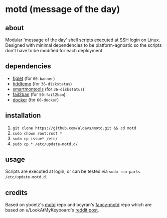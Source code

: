 # motd (message of the day)
## about
Modular 'message of the day' shell scripts executed at SSH login on Linux. Designed with minimal dependencies to be platform-agnostic so the scripts don't have to be modified for each deployment.
## dependencies
- [figlet](http://www.figlet.org/) (for `00-banner`)
- [hddtemp](https://savannah.nongnu.org/projects/hddtemp/) (for `36-diskstatus`)
- [smartmontools](https://www.smartmontools.org/) (for `36-diskstatus`)
- [fail2ban](https://www.fail2ban.org/wiki/index.php/Main_Page) (for `50-fail2ban`)
- [docker](https://www.docker.com/) (for `60-docker`)
## installation
1. `git clone https://github.com/aldavs/motd.git && cd motd`
2. `sudo chown root:root *`
3. `sudo cp issue* /etc/`
4. `sudo cp * /etc/update-motd.d/`
## usage
Scripts are executed at login, or can be tested via `sudo run-parts /etc/update-motd.d`.
## credits
Based on yboetz's [motd](https://github.com/yboetz/motd) repo and bcyran's [fancy-motd](https://github.com/bcyran/fancy-motd) repo which are based on u/LookAtMyKeyboard's [reddit post](https://www.reddit.com/r/unixporn/comments/8gwcti/motd_ubuntu_server_1804_lts_my_motd_scripts_for/).
